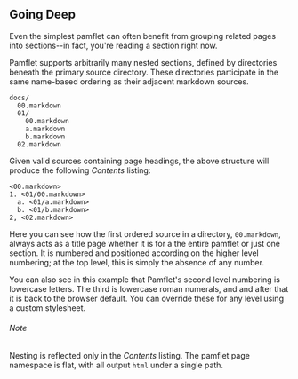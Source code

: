 Going Deep
----------

Even the simplest pamflet can often benefit from grouping related
pages into sections--in fact, you're reading a section right now.

Pamflet supports arbitrarily many nested sections, defined by
directories beneath the primary source directory. These directories
participate in the same name-based ordering as their adjacent markdown
sources.

    docs/
      00.markdown
      01/
        00.markdown
        a.markdown
        b.markdown
      02.markdown

Given valid sources containing page headings, the above structure will
produce the following *Contents* listing:

    <00.markdown>
    1. <01/00.markdown>
      a. <01/a.markdown>
      b. <01/b.markdown>
    2, <02.markdown>

Here you can see how the first ordered source in a directory,
`00.markdown`, always acts as a title page whether it is for a the
entire pamflet or just one section. It is numbered and positioned
according on the higher level numbering; at the top level, this is
simply the absence of any number.

You can also see in this example that Pamflet's second level numbering
is lowercase letters. The third is lowercase roman numerals, and and
after that it is back to the browser default. You can override these
for any level using a custom stylesheet.

###### Note

Nesting is reflected only in the *Contents* listing. The pamflet page
namespace is flat, with all output `html` under a single path.
